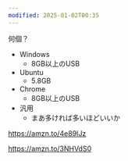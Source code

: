 ```yaml
---
modified: 2025-01-02T00:35
---
```

  

  

何個？

- Windows
    - 8GB以上のUSB
- Ubuntu
    - 5.8GB
- Chrome
    - 8GB以上のUSB
- 汎用
    - まあ多ければ多いほどいいか

  

https://amzn.to/4e89IJz

  

https://amzn.to/3NHVdS0